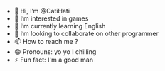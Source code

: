 - 👋 Hi, I’m @CatiHati
- 👀 I’m interested in games
- 🌱 I’m currently learning English
- 💞️ I’m looking to collaborate on other programmer
- 📫 How to reach me ?
- 😄 Pronouns: yo yo I chilling
- ⚡ Fun fact: I'm a good man

<!---
CatiHati/CatiHati is a ✨ special ✨ repository because its `README.md` (this file) appears on your GitHub profile.
You can click the Preview link to take a look at your changes.
--->
